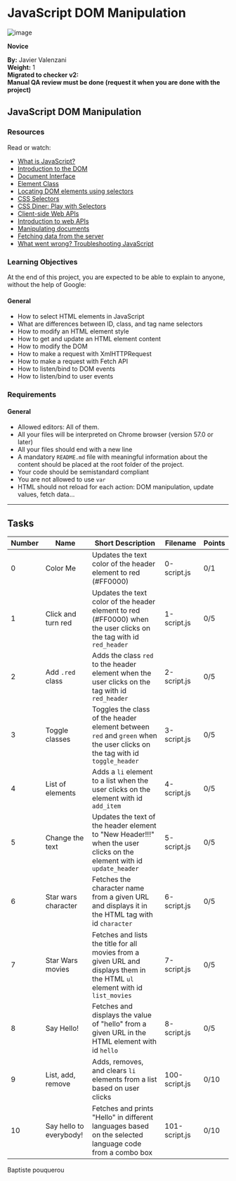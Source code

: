 # JavaScript DOM Manipulation
![image](https://github.com/user-attachments/assets/4a66f3b1-101b-4e0e-b186-06e929282dca)

**Novice**

**By:** Javier Valenzani  
**Weight:** 1  
**Migrated to checker v2:**   
**Manual QA review must be done (request it when you are done with the project)**

## JavaScript DOM Manipulation

### Resources
Read or watch:
- [What is JavaScript?](https://developer.mozilla.org/en-US/docs/Web/JavaScript/Guide/Introduction)
- [Introduction to the DOM](https://developer.mozilla.org/en-US/docs/Web/API/Document_Object_Model/Introduction)
- [Document Interface](https://developer.mozilla.org/en-US/docs/Web/API/Document)
- [Element Class](https://developer.mozilla.org/en-US/docs/Web/API/Element)
- [Locating DOM elements using selectors](https://developer.mozilla.org/en-US/docs/Web/API/Document/querySelector)
- [CSS Selectors](https://developer.mozilla.org/en-US/docs/Web/CSS/CSS_Selectors)
- [CSS Diner: Play with Selectors](https://flukeout.github.io/)
- [Client-side Web APIs](https://developer.mozilla.org/en-US/docs/Learn/JavaScript/Client-side_web_APIs)
- [Introduction to web APIs](https://developer.mozilla.org/en-US/docs/Learn/JavaScript/Client-side_web_APIs/Introduction)
- [Manipulating documents](https://developer.mozilla.org/en-US/docs/Learn/JavaScript/Client-side_web_APIs/Manipulating_documents)
- [Fetching data from the server](https://developer.mozilla.org/en-US/docs/Learn/JavaScript/Client-side_web_APIs/Fetching_data)
- [What went wrong? Troubleshooting JavaScript](https://developer.mozilla.org/en-US/docs/Learn/JavaScript/First_steps/What_went_wrong)

### Learning Objectives
At the end of this project, you are expected to be able to explain to anyone, without the help of Google:

#### General
- How to select HTML elements in JavaScript
- What are differences between ID, class, and tag name selectors
- How to modify an HTML element style
- How to get and update an HTML element content
- How to modify the DOM
- How to make a request with XmlHTTPRequest
- How to make a request with Fetch API
- How to listen/bind to DOM events
- How to listen/bind to user events

### Requirements
#### General
- Allowed editors: All of them.
- All your files will be interpreted on Chrome browser (version 57.0 or later)
- All your files should end with a new line
- A mandatory `README.md` file with meaningful information about the content should be placed at the root folder of the project.
- Your code should be semistandard compliant
- You are not allowed to use `var`
- HTML should not reload for each action: DOM manipulation, update values, fetch data...

---

## Tasks 

| Number | Name                  | Short Description                                                                                              | Filename         | Points |
|--------|-----------------------|---------------------------------------------------------------------------------------------------------------|------------------|--------|
| 0      | Color Me              | Updates the text color of the header element to red (#FF0000)                                                  | 0-script.js      | 0/1    |
| 1      | Click and turn red    | Updates the text color of the header element to red (#FF0000) when the user clicks on the tag with id `red_header` | 1-script.js      | 0/5    |
| 2      | Add `.red` class      | Adds the class `red` to the header element when the user clicks on the tag with id `red_header`                 | 2-script.js      | 0/5    |
| 3      | Toggle classes        | Toggles the class of the header element between `red` and `green` when the user clicks on the tag with id `toggle_header` | 3-script.js      | 0/5    |
| 4      | List of elements      | Adds a `li` element to a list when the user clicks on the element with id `add_item`                           | 4-script.js      | 0/5    |
| 5      | Change the text       | Updates the text of the header element to "New Header!!!" when the user clicks on the element with id `update_header` | 5-script.js      | 0/5    |
| 6      | Star wars character   | Fetches the character name from a given URL and displays it in the HTML tag with id `character`                | 6-script.js      | 0/5    |
| 7      | Star Wars movies      | Fetches and lists the title for all movies from a given URL and displays them in the HTML `ul` element with id `list_movies` | 7-script.js      | 0/5    |
| 8      | Say Hello!            | Fetches and displays the value of "hello" from a given URL in the HTML element with id `hello`                 | 8-script.js      | 0/5    |
| 9      | List, add, remove     | Adds, removes, and clears `li` elements from a list based on user clicks                                       | 100-script.js    | 0/10   |
| 10     | Say hello to everybody! | Fetches and prints "Hello" in different languages based on the selected language code from a combo box         | 101-script.js    | 0/10   |

Baptiste pouquerou
